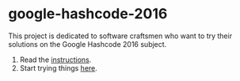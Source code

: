 # google-hashcode-2016

This project is dedicated to software craftsmen who want to try their solutions on the Google Hashcode 2016 subject.

1. Read the [instructions](hashcode2016_qualification_task.pdf).
2. Start trying things [here](main/src/com/fredericboisguerin/google/hashcode/algo/MyAlgo.java).
